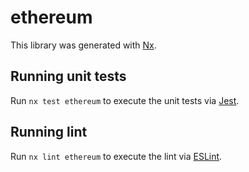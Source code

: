 # ethereum

This library was generated with [Nx](https://nx.dev).

## Running unit tests

Run `nx test ethereum` to execute the unit tests via [Jest](https://jestjs.io).

## Running lint

Run `nx lint ethereum` to execute the lint via [ESLint](https://eslint.org/).
